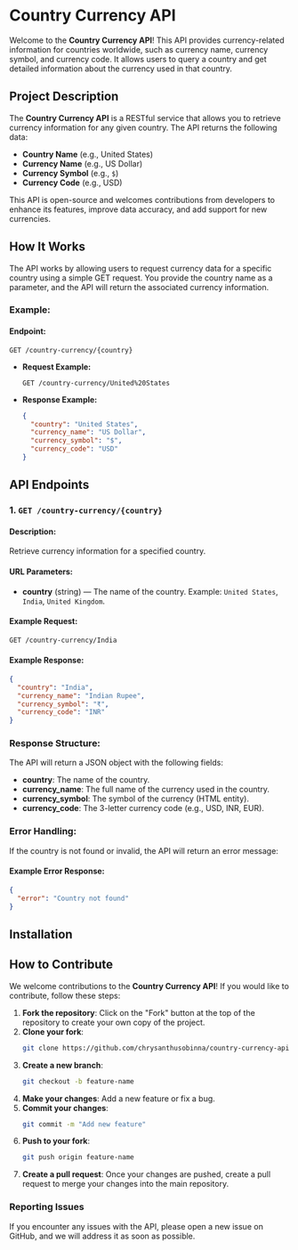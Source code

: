  
# Country Currency API

Welcome to the **Country Currency API**! This API provides currency-related information for countries worldwide, such as currency name, currency symbol, and currency code. It allows users to query a country and get detailed information about the currency used in that country.

## Project Description

The **Country Currency API** is a RESTful service that allows you to retrieve currency information for any given country. The API returns the following data:

- **Country Name** (e.g., United States)
- **Currency Name** (e.g., US Dollar)
- **Currency Symbol** (e.g., `$`)
- **Currency Code** (e.g., USD)

This API is open-source and welcomes contributions from developers to enhance its features, improve data accuracy, and add support for new currencies.

## How It Works

The API works by allowing users to request currency data for a specific country using a simple GET request. You provide the country name as a parameter, and the API will return the associated currency information.

### Example:

#### Endpoint:
```
GET /country-currency/{country}
```

- **Request Example:**
  ```
  GET /country-currency/United%20States
  ```

- **Response Example:**
  ```json
  {
    "country": "United States",
    "currency_name": "US Dollar",
    "currency_symbol": "$",
    "currency_code": "USD"
  }
  ```

## API Endpoints

### 1. `GET /country-currency/{country}`

#### Description:
Retrieve currency information for a specified country.

#### URL Parameters:
- **country** (string) — The name of the country. Example: `United States`, `India`, `United Kingdom`.

#### Example Request:
```bash
GET /country-currency/India
```

#### Example Response:
```json
{
  "country": "India",
  "currency_name": "Indian Rupee",
  "currency_symbol": "₹",
  "currency_code": "INR"
}
```

### Response Structure:

The API will return a JSON object with the following fields:

- **country**: The name of the country.
- **currency_name**: The full name of the currency used in the country.
- **currency_symbol**: The symbol of the currency (HTML entity).
- **currency_code**: The 3-letter currency code (e.g., USD, INR, EUR).

### Error Handling:
If the country is not found or invalid, the API will return an error message:

#### Example Error Response:
```json
{
  "error": "Country not found"
}
```

## Installation


## How to Contribute

We welcome contributions to the **Country Currency API**! If you would like to contribute, follow these steps:

1. **Fork the repository**: Click on the "Fork" button at the top of the repository to create your own copy of the project.
2. **Clone your fork**: 
   ```bash
   git clone https://github.com/chrysanthusobinna/country-currency-api.git
   ```
3. **Create a new branch**: 
   ```bash
   git checkout -b feature-name
   ```
4. **Make your changes**: Add a new feature or fix a bug.
5. **Commit your changes**:
   ```bash
   git commit -m "Add new feature"
   ```
6. **Push to your fork**:
   ```bash
   git push origin feature-name
   ```
7. **Create a pull request**: Once your changes are pushed, create a pull request to merge your changes into the main repository.

### Reporting Issues
If you encounter any issues with the API, please open a new issue on GitHub, and we will address it as soon as possible.
 